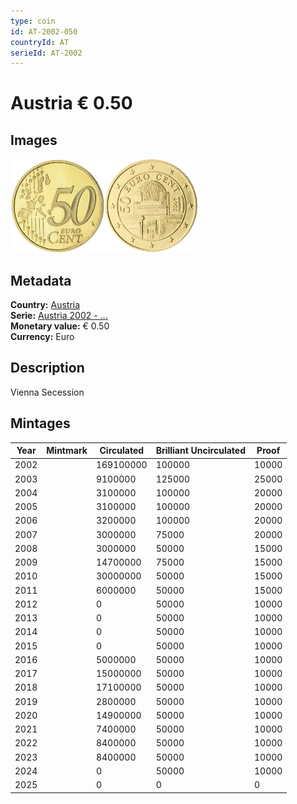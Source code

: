 ```yaml
---
type: coin
id: AT-2002-050
countryId: AT
serieId: AT-2002
---
```


# Austria € 0.50

## Images

<img src="../../../Images/common-2002-050.webp" height="150" alt="Front image"><img src="Images/austria-2002-050.webp" height="150" alt="Back image">

## Metadata

**Country:** [Austria](../index.md)\
**Serie:** [Austria 2002 - ...](index.md)\
**Monetary value:** € 0.50\
**Currency:** Euro

## Description

Vienna Secession

## Mintages

| Year | Mintmark | Circulated | Brilliant Uncirculated | Proof |
| ---- | -------- | ---------- | ---------------------- | ----- |
| 2002 |          | 169100000  | 100000                 | 10000 |
| 2003 |          | 9100000    | 125000                 | 25000 |
| 2004 |          | 3100000    | 100000                 | 20000 |
| 2005 |          | 3100000    | 100000                 | 20000 |
| 2006 |          | 3200000    | 100000                 | 20000 |
| 2007 |          | 3000000    | 75000                  | 20000 |
| 2008 |          | 3000000    | 50000                  | 15000 |
| 2009 |          | 14700000   | 75000                  | 15000 |
| 2010 |          | 30000000   | 50000                  | 15000 |
| 2011 |          | 6000000    | 50000                  | 15000 |
| 2012 |          | 0          | 50000                  | 10000 |
| 2013 |          | 0          | 50000                  | 10000 |
| 2014 |          | 0          | 50000                  | 10000 |
| 2015 |          | 0          | 50000                  | 10000 |
| 2016 |          | 5000000    | 50000                  | 10000 |
| 2017 |          | 15000000   | 50000                  | 10000 |
| 2018 |          | 17100000   | 50000                  | 10000 |
| 2019 |          | 2800000    | 50000                  | 10000 |
| 2020 |          | 14900000   | 50000                  | 10000 |
| 2021 |          | 7400000    | 50000                  | 10000 |
| 2022 |          | 8400000    | 50000                  | 10000 |
| 2023 |          | 8400000    | 50000                  | 10000 |
| 2024 |          | 0          | 50000                  | 10000 |
| 2025 |          | 0          | 0                      | 0     |
